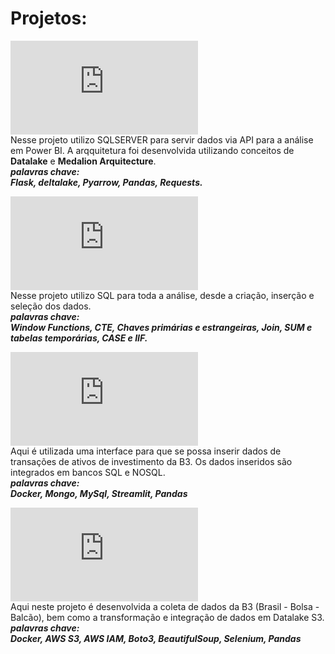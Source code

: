# Projetos:

!["Análise de Vendas"](https://github.com/josecarlos-dataengineer/data_series3_delta_pyarrow_flask_pandas_medalion/blob/main/Readme.md#engenharia--an%C3%A1lise-de-dados) <br>
Nesse projeto utilizo SQLSERVER para servir dados via API para a análise em Power BI. A arqquitetura foi desenvolvida utilizando conceitos de **Datalake** e **Medalion Arquitecture**. <br>
***palavras chave:*** <br>
***Flask, deltalake, Pyarrow, Pandas, Requests.***

!["Análise de Vendas SQL"](https://github.com/josecarlos-dataengineer/estudo_analise_vendas_sql/blob/main/readme.md) <br>
Nesse projeto utilizo SQL para toda a análise, desde a criação, inserção e seleção dos dados. <br>
***palavras chave:*** <br>
***Window Functions, CTE, Chaves primárias e estrangeiras, Join, SUM e tabelas temporárias, CASE e IIF.***

!["Estudo de carteira de investimentos"](https://github.com/josecarlos-dataengineer/streamlit_analise_de_carteira/blob/main/README.md) <br>
Aqui é utilizada uma interface para que se possa inserir dados de transações de ativos de investimento da B3. Os dados inseridos são integrados em bancos SQL e NOSQL. <br>
***palavras chave:*** <br>
***Docker, Mongo, MySql, Streamlit, Pandas***


!["Pipeline Dados B3 - AWS"](https://github.com/josecarlos-dataengineer/DataLakehouse_Dados_Economicos/blob/main/Readme.md) <br>
Aqui neste projeto é desenvolvida a coleta de dados da B3 (Brasil - Bolsa - Balcão), bem como a transformação e integração de dados em Datalake S3. <br>
***palavras chave:*** <br>
***Docker, AWS S3, AWS IAM, Boto3, BeautifulSoup, Selenium, Pandas***

